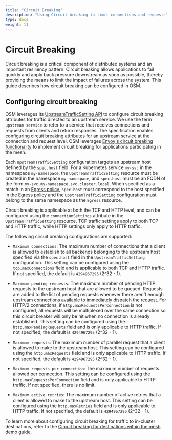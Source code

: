 ```yaml
---
title: "Circuit Breaking"
description: "Using Circuit breaking to limit connections and requests"
type: docs
weight: 11
---
```


# Circuit Breaking

Circuit breaking is a critical component of distributed systems and an important resiliency pattern. Circuit breaking allows applications to fail quickly and apply back pressure downstream as soon as possible, thereby providing the means to limit the impact of failures across the system. This guide describes how circuit breaking can be configured in OSM.

## Configuring circuit breaking

OSM leverages its [UpstreamTrafficSetting API][1] to configure circuit breaking attributes for traffic directed to an upstream service. We use the term `upstream service` to refer to a service that receives connections and requests from clients and return responses. The specification enables configuring circuit breaking attributes for an upstream service at the connection and request level. OSM leverages [Envoy's circuit breaking functionality](https://www.envoyproxy.io/docs/envoy/latest/intro/arch_overview/upstream/circuit_breaking) to implement circuit breaking for applications participating in the mesh.

Each `UpstreamTrafficSetting` configuration targets an upstream host defined by the `spec.host` field. For a Kubernetes service `my-svc` in the namespace `my-namespace`, the `UpstreamTrafficSetting` resource must be created in the namespace `my-namespace`, and `spec.host` must be an FQDN of the form `my-svc.my-namespace.svc.cluster.local`. When specified as a match in an [Egress policy](/docs/api_reference/policy/v1alpha1/#policy.openservicemesh.io/v1alpha1.EgressSpec), `spec.host` must correspond to the host specified in the Egress policy and the `UpstreamTrafficSetting` configuration must belong to the same namespace as the `Egress` resource.

Circuit breaking is applicable at both the TCP and HTTP level, and can be configured using the `connectionSettings` attribute in the `UpstreamTrafficSetting` resource. TCP traffic settings apply to both TCP and HTTP traffic, while HTTP settings only apply to HTTP traffic.

The following circuit breaking configurations are supported:

- `Maximum connections`: The maximum number of connections that a client is allowed to establish to all backends belonging to the upstream host specified via the `spec.host` field in the `UpstreamTrafficSetting` configuration. This setting can be configured using the `tcp.maxConnections` field and is applicable to both TCP and HTTP traffic. If not specified, the default is `4294967295` (2^32 - 1).

- `Maximum pending requests`: The maximum number of pending HTTP requests to the upstream host that are allowed to be queued. Requests are added to the list of pending requests whenever there aren't enough upstream connections available to immediately dispatch the request. For HTTP/2 connections, if `http.maxRequestsPerConnection` is not configured, all requests will be multiplexed over the same connection so this circuit breaker will only be hit when no connection is already established. This setting can be configured using the `http.maxPendingRequests` field and is only applicable to HTTP traffic. If not specified, the default is `4294967295` (2^32 - 1).

- `Maximum requests`: The maximum number of parallel request that a client is allowed to make to the upstream host. This setting can be configured using the `http.maxRequests` field and is only applicable to HTTP traffic. If not specified, the default is `4294967295` (2^32 - 1).

- `Maximum requests per connection`: The maximum number of requests allowed per connection. This setting can be configured using the `http.maxRequestsPerConnection` field and is only applicable to HTTP traffic. If not specified, there is no limit.

- `Maximum active retries`: The maximum number of active retries that a client is allowed to make to the upstream host. This setting can be configured using the `http.maxRetries` field and is only applicable to HTTP traffic. If not specified, the default is `4294967295` (2^32 - 1).


To learn more about configuring circuit breaking for traffic to in-cluster destinations, refer to the [Circuit breaking for destinations within the mesh](/docs/demos/circuit_breaking_mesh_internal) demo guide.

[1]: /docs/api_reference/policy/v1alpha1/#policy.openservicemesh.io/v1alpha1.UpstreamTrafficSettingSpec